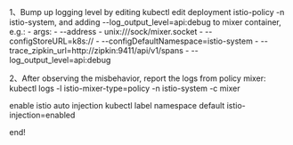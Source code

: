 
1、Bump up logging level by editing kubectl edit deployment istio-policy -n istio-system, and adding --log_output_level=api:debug to mixer container, e.g.:
      - args:
        - --address
        - unix:///sock/mixer.socket
        - --configStoreURL=k8s://
        - --configDefaultNamespace=istio-system
        - --trace_zipkin_url=http://zipkin:9411/api/v1/spans
        - --log_output_level=api:debug
        
2、After observing the misbehavior, report the logs from policy mixer: 
kubectl logs -l istio-mixer-type=policy -n istio-system -c mixer


enable istio auto injection
kubectl label namespace default istio-injection=enabled

end!

